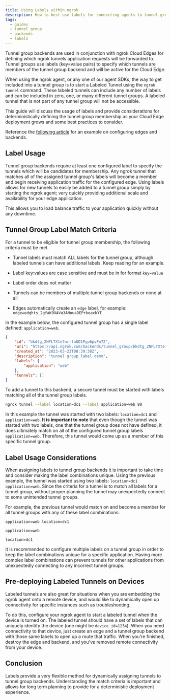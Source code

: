 ```yaml
---
title: Using Labels within ngrok
description: How to best use labels for connecting agents to tunnel group backends
tags:
  - guides
  - tunnel_group
  - backends
  - labels
---
```


Tunnel group backends are used in conjunction with ngrok Cloud Edges for defining which ngrok tunnels application requests will be forwarded to. Tunnel groups use labels (key=value pairs) to specify which tunnels are members of the tunnel group backend and will be active for the Cloud Edge.

When using the ngrok agent, or any one of our agent SDKs, the way to get included into a tunnel group is to start a Labeled Tunnel using the `ngrok tunnel` command. These labeled tunnels can include any number of labels and can be included in zero, one, or many different tunnel groups. A labeled tunnel that is not part of any tunnel group will not be accessible.

This guide will discuss the usage of labels and provide considerations for deterministically defining the tunnel group membership as your Cloud Edge deployment grows and some best practices to consider.

Reference the [following article](/guides/other-guides/how-to-round-robin-load-balance-with-ngrok-cloud-edges/) for an example on configuring edges and backends.

## Label Usage

Tunnel group backends require at least one configured label to specify the tunnels which will be candidates for membership. Any ngrok tunnel that matches all of the assigned tunnel group's labels will become a member and begin receiving application traffic for the configured edge. Using labels allows for new tunnels to easily be added to a tunnel group simply by starting the ngrok agent; very quickly providing additional scale and availability for your edge application.

This allows you to load balance traffic to your application quickly without any downtime.

## Tunnel Group Label Match Criteria

For a tunnel to be eligible for tunnel group membership, the following criteria must be met.

- Tunnel labels must match ALL labels for the tunnel group, although labeled tunnels can have additional labels. Keep reading for an example.

- Label key:values are case sensitive and must be in for format `key=value`

- Label order does not matter

- Tunnels can be members of multiple tunnel group backends or none at all

- Edges automatically create an `edge` label, for example: `edge=edghts_2gYaK9XAVa3ANouaDEPrkeaxkYT`

In the example below, the configured tunnel group has a single label defined: `application=web`.

```json
{
	"id": "bkdtg_2NPLTXte7nrrtaUO1Pyp6pvFn72",
	"uri": "https://api.ngrok.com/backends/tunnel_group/bkdtg_2NPLTXte7nrrtaUO1Pyp6pvFn72",
	"created_at": "2023-03-23T08:39:38Z",
	"description": "tunnel group label demo",
	"labels": {
		"application": "web"
	},
	"tunnels": []
}
```

To add a tunnel to this backend, a secure tunnel must be started with labels matching all of the tunnel group labels.

```bash
ngrok tunnel --label location=dc1 --label application=web 80
```

In this example the tunnel was started with two labels: `location=dc1` and `application=web`. <strong>It is important to note</strong> that even though the tunnel was started with two labels, one that the tunnel group does not have defined, it does ultimately match on all of the configured tunnel group labels `application=web`. Therefore, this tunnel would come up as a member of this specific tunnel group.

## Label Usage Considerations

When assigning labels to tunnel group backends it is important to take time and consider making the label combinations unique. Using the previous example, the tunnel was started using two labels: `location=dc1 application=web`. Since the criteria for a tunnel is to match all labels for a tunnel group, without proper planning the tunnel may unexpectedly connect to some unintended tunnel groups.

For example, the previous tunnel would match on and become a member for all tunnel groups with any of these label combinations:

`application=web location=dc1`

`application=web`

`location=dc1`

It is recommended to configure multiple labels on a tunnel group in order to keep the label combinations unique for a specific application. Having more complex label combinations can prevent tunnels for other applications from unexpectedly connecting to any incorrect tunnel groups.

## Pre-deploying Labeled Tunnels on Devices

Labeled tunnels are also great for situations when you are embedding the ngrok agent onto a remote device, and would like to dynamically open up connectivity for specific instances such as troubleshooting.

To do this, configure your ngrok agent to start a labeled tunnel when the device is turned on. The labeled tunnel should have a set of labels that can uniquely identify the device (one might be `device_id=1234`). When you need connectivity to that device, just create an edge and a tunnel group backend with those same labels to open up a route that traffic. When you're finished, destroy the edge and backend, and you've removed remote connectivity from your device.

## Conclusion

Labels provide a very flexible method for dynamically assigning tunnels to tunnel group backends. Understanding the match criteria is important and allows for long term planning to provide for a deterministic deployment experience.
